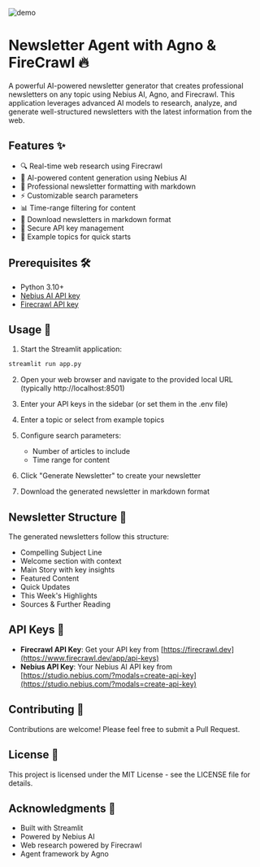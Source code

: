 ![demo](./demo.gif)

# Newsletter Agent with Agno & FireCrawl 🔥

A powerful AI-powered newsletter generator that creates professional newsletters on any topic using Nebius AI, Agno, and Firecrawl. This application leverages advanced AI models to research, analyze, and generate well-structured newsletters with the latest information from the web.

## Features ✨

- 🔍 Real-time web research using Firecrawl
- 🤖 AI-powered content generation using Nebius AI
- 📝 Professional newsletter formatting with markdown
- ⚡ Customizable search parameters
- 📊 Time-range filtering for content
- 💾 Download newsletters in markdown format
- 🔑 Secure API key management
- 🎯 Example topics for quick starts

## Prerequisites 🛠️

- Python 3.10+
- [Nebius AI API key](https://studio.nebius.com/?modals=create-api-key)
- [Firecrawl API key](https://www.firecrawl.dev/app/api-keys)


## Usage 🚀

1. Start the Streamlit application:

```bash
streamlit run app.py
```

2. Open your web browser and navigate to the provided local URL (typically http://localhost:8501)

3. Enter your API keys in the sidebar (or set them in the .env file)

4. Enter a topic or select from example topics

5. Configure search parameters:

   - Number of articles to include
   - Time range for content

6. Click "Generate Newsletter" to create your newsletter

7. Download the generated newsletter in markdown format

## Newsletter Structure 📑

The generated newsletters follow this structure:

- Compelling Subject Line
- Welcome section with context
- Main Story with key insights
- Featured Content
- Quick Updates
- This Week's Highlights
- Sources & Further Reading

## API Keys 🔑

- **Firecrawl API Key**: Get your API key from [https://firecrawl.dev](https://www.firecrawl.dev/app/api-keys)
- **Nebius API Key**: Your Nebius AI API key from [https://studio.nebius.com/?modals=create-api-key](https://studio.nebius.com/?modals=create-api-key)

## Contributing 🤝

Contributions are welcome! Please feel free to submit a Pull Request.

## License 📄

This project is licensed under the MIT License - see the LICENSE file for details.

## Acknowledgments 🙏

- Built with Streamlit
- Powered by Nebius AI
- Web research powered by Firecrawl
- Agent framework by Agno
